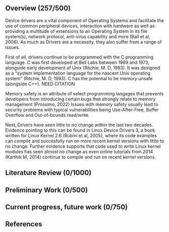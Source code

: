 ## Overview (257/500)
Device drivers are a vital component of Operating Systems and facilitate the use of common peripheral devices, interaction with hardware as well as providing a multitude of extensions to an Operating System in its file system(s), network protocol, anti-virus capability and more (Ball et al, 2006). As much as Drivers are a necessity, they also suffer from a range of issues. 

First of all, drivers continue to be programmed with the C programming language. C was first developed at Bell Labs between 1969 and 1973, alongside early development of Unix (Ritchie, M. D, 1993). It was designed as a "system implementation language for the nascent Unix operating system" (Ritchie, M. D, 1993). C has the potential to be memory unsafe (alongside C++). NEED CITATION

Memory safety is an attribute of select programming langages that prevents developers from introducing certain bugs that strongly relate to memory management (Prossimo, 2022) Issues with memory safety usually lead to security problems with typical vulnerabilities being Use-After-Free, Buffer Overflow and Out-of-bounds read/write. 

Next, Drivers have seen little to no change within the last two decades. Evidence pointing to this can be found in Linux Device Drivers 3,  a book written for Linux Kernel 2.6 (Rubini et al, 2005), where its code examples can compile and succesfully run on more recent kernel versions with little to no change. Further evidence supports that code used to write Linux kernel modules has seen almost no change as even online tutorials from 2014 (Karthik M, 2014) continue to compile and run on recent kernel versions. 

## Literature Review (0/1000)

## Preliminary Work (0/500)

## Current progress, future work (0/750)

## References